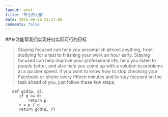 ```yaml
---
layout: post
title: "专注的力量"
date: 2015-06-28 21:27:00
comments: false
---
```


##专注能帮我们实现任何实际可行的目标

> Staying focused can help you accomplish almost anything, from studying for a test to finishing your work an hour early. Staying focused can help improve your professional life, help you listen to people better, and also help you come up with a solution to problems at a quicker speed. If you want to know how to stop checking your Facebook or phone every fifteen minutes and to stay focused on the task ahead of you, just follow these few steps.

```
   def gcd(p, q):
      if q <= 0:
          return p
      r = p / q
      return gcd(q, r)
```



